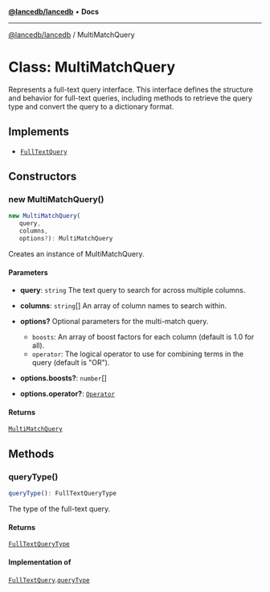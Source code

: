 [**@lancedb/lancedb**](../README.md) • **Docs**

***

[@lancedb/lancedb](../globals.md) / MultiMatchQuery

# Class: MultiMatchQuery

Represents a full-text query interface.
This interface defines the structure and behavior for full-text queries,
including methods to retrieve the query type and convert the query to a dictionary format.

## Implements

- [`FullTextQuery`](../interfaces/FullTextQuery.md)

## Constructors

### new MultiMatchQuery()

```ts
new MultiMatchQuery(
   query,
   columns,
   options?): MultiMatchQuery
```

Creates an instance of MultiMatchQuery.

#### Parameters

* **query**: `string`
    The text query to search for across multiple columns.

* **columns**: `string`[]
    An array of column names to search within.

* **options?**
    Optional parameters for the multi-match query.
    - `boosts`: An array of boost factors for each column (default is 1.0 for all).
    - `operator`: The logical operator to use for combining terms in the query (default is "OR").

* **options.boosts?**: `number`[]

* **options.operator?**: [`Operator`](../enumerations/Operator.md)

#### Returns

[`MultiMatchQuery`](MultiMatchQuery.md)

## Methods

### queryType()

```ts
queryType(): FullTextQueryType
```

The type of the full-text query.

#### Returns

[`FullTextQueryType`](../enumerations/FullTextQueryType.md)

#### Implementation of

[`FullTextQuery`](../interfaces/FullTextQuery.md).[`queryType`](../interfaces/FullTextQuery.md#querytype)
